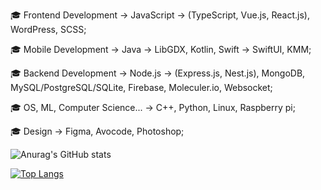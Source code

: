   🎓 Frontend Development -> JavaScript -> (TypeScript, Vue.js, React.js), WordPress, SCSS;
 
 🎓 Mobile Development -> Java -> LibGDX, Kotlin, Swift -> SwiftUI, KMM;
 
 🎓 Backend Development -> Node.js -> (Express.js, Nest.js), MongoDB, MySQL/PostgreSQL/SQLite, Firebase, Moleculer.io, Websocket;
 
 🎓 OS, ML, Computer Science... -> C++, Python, Linux, Raspberry pi;
 
 🎓 Design -> Figma, Avocode, Photoshop;

![Anurag's GitHub stats](https://github-readme-stats.vercel.app/api?username=IFraimG&show_icons=true&theme=dark)    

[![Top Langs](https://github-readme-stats.vercel.app/api/top-langs/?username=IFraimG)](https://github.com/anuraghazra/github-readme-stats)
